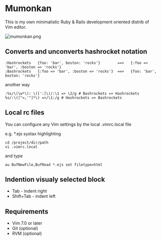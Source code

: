 # Mumonkan

This is my own minimalistic Ruby & Rails development oriented distrib of Vim editor.

![mumonkan.png](https://github.com/romanvbabenko/mumonkan/raw/master/mumonkan.png)

## Converts and unconverts hashrocket notation

    :Hashrockets   {foo: 'bar', boston: 'rocks'}        ==>   {:foo => 'bar', :boston => 'rocks'}
    :Bashrockets   {:foo => 'bar', :boston => 'rocks'}  ==>   {foo: 'bar', boston: 'rocks'}

another way

    :%s/\(\w*\): \([':]\)/:\1 => \2/g # Bashrockets => Hashrockets
    %s/:\([^=,'"]*\) =>/\1:/g # Hashrockets => Bashrockets

## Local rc files

You can configure any Vim settings by the local .vimrc.local file

e.g. *.ejs systax highlighting

    cd /project/dir/path
    vi .vimrc.local

and type

    au BufNewFile,BufRead *.ejs set filetype=html

## Indention visualy selected block

* Tab - indent right
* Shift+Tab - indent left

## Requirements

* Vim 7.0 or later
* Git (optional)
* RVM (optional)


